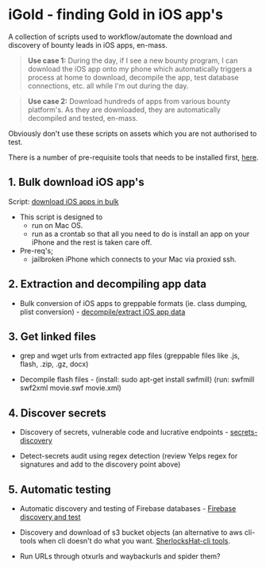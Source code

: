 # iGold - finding Gold in iOS app's

A collection of scripts used to workflow/automate the download and discovery of bounty leads in iOS apps, en-mass. 

>**Use case 1:** During the day, if I see a new bounty program, I can download the iOS app onto my phone which automatically triggers a process at home to download, decompile the app, test database connections, etc. all while I'm out during the day. 

>**Use case 2:** Download hundreds of apps from various bounty platform's. As they are downloaded, they are automatically decompiled and tested, en-mass. 


Obviously don't use these scripts on assets which you are not authorised to test. 

There is a number of pre-requisite tools that needs to be installed first, [here](https://github.com/SherlocksHat/iGold/blob/master/install.sh). 

## 1. Bulk download iOS app's

Script: [download iOS apps in bulk](https://github.com/SherlocksHat/iGold/blob/master/scripts/1-iOS-bulk-regular-download.sh)
  * This script is designed to
    * run on Mac OS.
    * run as a crontab so that all you need to do is install an app on your iPhone and the rest is taken care off. 
   * Pre-req's; 
     * jailbroken iPhone which connects to your Mac via proxied ssh.
     
## 2. Extraction and decompiling app data

 * Bulk conversion of iOS apps to greppable formats (ie. class dumping, plist conversion) - [decompile/extract iOS app data](https://github.com/SherlocksHat/iGold/blob/master/scripts/2-iOS-bulk-conversion.sh)
 
## 3. Get linked files

 * grep and wget urls from extracted app files (greppable files like .js, flash, .zip, .gz, docx) 
 
 * Decompile flash files - (install: sudo apt-get install swfmill) (run: swfmill swf2xml movie.swf movie.xml)

## 4. Discover secrets

 * Discovery of secrets, vulnerable code and lucrative endpoints - [secrets-discovery](https://github.com/SherlocksHat/iGold/blob/master/scripts/6-interesting-urls.sh)

 * Detect-secrets audit using regex detection (review Yelps regex for signatures and add to the discovery point above)
 
 ## 5. Automatic testing
 * Automatic discovery and testing of Firebase databases - [Firebase discovery and test](https://github.com/SherlocksHat/iGold/blob/master/scripts/3-firebase-discover-test.sh)
  
 * Discovery and download of s3 bucket objects (an alternative to aws cli-tools when cli doesn't do what you want. [SherlocksHat-cli tools](https://github.com/SherlocksHat/iGold/blob/master/scripts/5-s3-bucket-list-objects.sh). 
 
 * Run URLs through otxurls and waybackurls and spider them?
